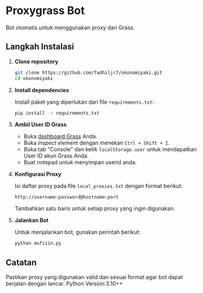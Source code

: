 # Proxygrass Bot
Bot otomatis untuk menggunakan proxy dari Grass.

## Langkah Instalasi
1. **Clone repository**
   ```bash
   git clone https://github.com/fadhiljr7/okonomiyaki.git
   cd okonomiyaki
   ```

2. **Install dependencies**

   Install paket yang diperlukan dari file `requirements.txt`:
   ```bash
   pip install -r requirements.txt
   ```

4. **Ambil User ID Grass**
   - Buka [dashboard Grass](https://www.grass.com) Anda.
   - Buka *inspect element* dengan menekan `Ctrl + Shift + I`.
   - Buka tab "Console" dan ketik `localStorage.user` untuk mendapatkan User ID akun Grass Anda.
   - Buat notepad untuk menyimpan userid anda.

5. **Konfigurasi Proxy**

   Isi daftar proxy pada file `local_proxies.txt` dengan format berikut:
   ```
   http://username:password@hostname:port
   ```
   Tambahkan satu baris untuk setiap proxy yang ingin digunakan.

7. **Jalankan Bot**

   Untuk menjalankan bot, gunakan perintah berikut:
   ```bash
   python mufiiin.py
   ```

## Catatan
Pastikan proxy yang digunakan valid dan sesuai format agar bot dapat berjalan dengan lancar.
Python Version:3.10++
